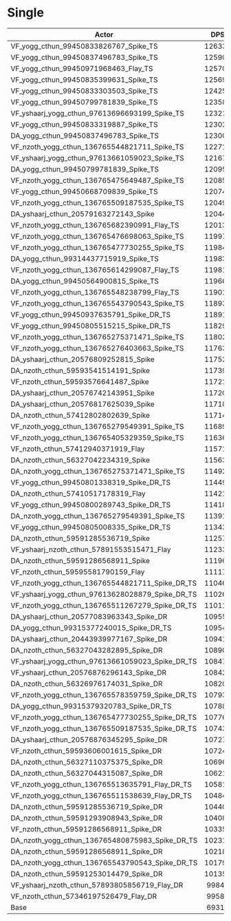 # Single
| Actor | DPS | Increase |
|---|:---:|:---:|
|VF_yogg_cthun_99450833826767_Spike_TS|126332|82.26%|
|VF_yogg_cthun_99450837496783_Spike_TS|125903|81.64%|
|VF_yogg_cthun_99450971968463_Flay_TS|125704|81.35%|
|VF_yogg_cthun_99450835399631_Spike_TS|125694|81.34%|
|VF_yogg_cthun_99450833303503_Spike_TS|124256|79.26%|
|VF_yogg_cthun_99450799781839_Spike_TS|123580|78.29%|
|VF_yshaarj_yogg_cthun_97613696693199_Spike_TS|123215|77.76%|
|VF_yogg_cthun_99450833319887_Spike_TS|123027|77.49%|
|DA_yogg_cthun_99450837496783_Spike_TS|123002|77.45%|
|VF_nzoth_yogg_cthun_136765544821711_Spike_TS|122713|77.04%|
|VF_yshaarj_yogg_cthun_97613661059023_Spike_TS|121678|75.54%|
|DA_yogg_cthun_99450799781839_Spike_TS|120956|74.50%|
|VF_nzoth_yogg_cthun_136765475649487_Spike_TS|120851|74.35%|
|VF_yogg_cthun_99450668709839_Spike_TS|120745|74.20%|
|VF_nzoth_yogg_cthun_136765509187535_Spike_TS|120495|73.84%|
|DA_yshaarj_cthun_20579163272143_Spike|120440|73.76%|
|VF_nzoth_yogg_cthun_136765682390991_Flay_TS|120133|73.32%|
|VF_nzoth_yogg_cthun_136765476698063_Spike_TS|119970|73.08%|
|VF_nzoth_yogg_cthun_136765477730255_Spike_TS|119849|72.91%|
|DA_yogg_cthun_99314437715919_Spike_TS|119839|72.89%|
|VF_nzoth_yogg_cthun_136765614299087_Flay_TS|119815|72.86%|
|DA_yogg_cthun_99450564900815_Spike_TS|119669|72.65%|
|VF_nzoth_yogg_cthun_136765548238799_Flay_TS|119017|71.71%|
|VF_nzoth_yogg_cthun_136765543790543_Spike_TS|118933|71.58%|
|VF_yogg_cthun_99450937635791_Spike_DR_TS|118913|71.56%|
|VF_yogg_cthun_99450805515215_Spike_DR_TS|118295|70.66%|
|VF_nzoth_yogg_cthun_136765275371471_Spike_TS|118024|70.27%|
|VF_nzoth_yogg_cthun_136765276403663_Spike_TS|117637|69.71%|
|DA_yshaarj_cthun_20576809252815_Spike|117526|69.55%|
|DA_nzoth_cthun_59593541514191_Spike|117398|69.37%|
|VF_nzoth_cthun_59593576641487_Spike|117210|69.10%|
|DA_yshaarj_cthun_20576742143951_Spike|117202|69.09%|
|DA_yshaarj_cthun_20576817625039_Spike|117183|69.06%|
|DA_nzoth_cthun_57412802802639_Spike|117148|69.01%|
|VF_nzoth_yogg_cthun_136765279549391_Spike_TS|116897|68.65%|
|VF_nzoth_yogg_cthun_136765405329359_Spike_TS|116365|67.88%|
|VF_nzoth_cthun_57412940371919_Flay|115718|66.95%|
|DA_nzoth_cthun_56327042234319_Spike|115637|66.83%|
|DA_nzoth_yogg_cthun_136765275371471_Spike_TS|114920|65.79%|
|VF_yogg_cthun_99450801338319_Spike_DR_TS|114495|65.18%|
|DA_nzoth_cthun_57410517178319_Flay|114218|64.78%|
|VF_yogg_cthun_99450800289743_Spike_DR_TS|114183|64.73%|
|DA_nzoth_yogg_cthun_136765279549391_Spike_TS|113916|64.35%|
|VF_yogg_cthun_99450805008335_Spike_DR_TS|113431|63.65%|
|DA_nzoth_cthun_59591285536719_Spike|112576|62.41%|
|VF_yshaarj_nzoth_cthun_57891553515471_Flay|112331|62.06%|
|DA_nzoth_cthun_59591286568911_Spike|111968|61.54%|
|VF_nzoth_cthun_59595581790159_Flay|111173|60.39%|
|VF_nzoth_yogg_cthun_136765544821711_Spike_DR_TS|110463|59.36%|
|VF_yshaarj_yogg_cthun_97613628028879_Spike_DR_TS|110264|59.08%|
|VF_nzoth_yogg_cthun_136765511267279_Spike_DR_TS|110117|58.87%|
|DA_yshaarj_cthun_20577083963343_Spike_DR|109557|58.06%|
|DA_yogg_cthun_99315377240015_Spike_DR_TS|109542|58.04%|
|DA_yshaarj_cthun_20443939977167_Spike_DR|109415|57.85%|
|DA_nzoth_cthun_56327043282895_Spike_DR|108903|57.11%|
|VF_yshaarj_yogg_cthun_97613661059023_Spike_DR_TS|108472|56.49%|
|VF_yshaarj_cthun_20576876296143_Spike_DR|108425|56.42%|
|DA_nzoth_cthun_56326976174031_Spike_DR|108207|56.11%|
|VF_nzoth_yogg_cthun_136765578359759_Spike_DR_TS|107930|55.71%|
|DA_yogg_cthun_99315379320783_Spike_DR_TS|107883|55.64%|
|VF_nzoth_yogg_cthun_136765477730255_Spike_DR_TS|107762|55.47%|
|VF_nzoth_yogg_cthun_136765509187535_Spike_DR_TS|107436|55.00%|
|DA_yshaarj_cthun_20576876345295_Spike_DR|107274|54.76%|
|VF_nzoth_cthun_59593606001615_Spike_DR|107246|54.72%|
|DA_nzoth_cthun_56327110375375_Spike_DR|106967|54.32%|
|DA_nzoth_cthun_56327044315087_Spike_DR|106218|53.24%|
|VF_nzoth_yogg_cthun_136765513635791_Flay_DR_TS|105818|52.66%|
|VF_nzoth_yogg_cthun_136765511538639_Flay_DR_TS|104846|51.26%|
|DA_nzoth_cthun_59591285536719_Spike_DR|104402|50.62%|
|DA_nzoth_cthun_59591293908943_Spike_DR|104080|50.16%|
|VF_nzoth_cthun_59591286568911_Spike_DR|103359|49.12%|
|DA_nzoth_yogg_cthun_136765480875983_Spike_DR_TS|102314|47.61%|
|DA_nzoth_cthun_59591286568911_Spike_DR|102189|47.43%|
|DA_nzoth_yogg_cthun_136765543790543_Spike_DR_TS|101792|46.85%|
|DA_nzoth_cthun_59591253014479_Spike_DR|101353|46.22%|
|VF_yshaarj_nzoth_cthun_57893805856719_Flay_DR|99847|44.05%|
|VF_nzoth_cthun_57346197526479_Flay_DR|99588|43.67%|
|Base|69315|0.00%|
